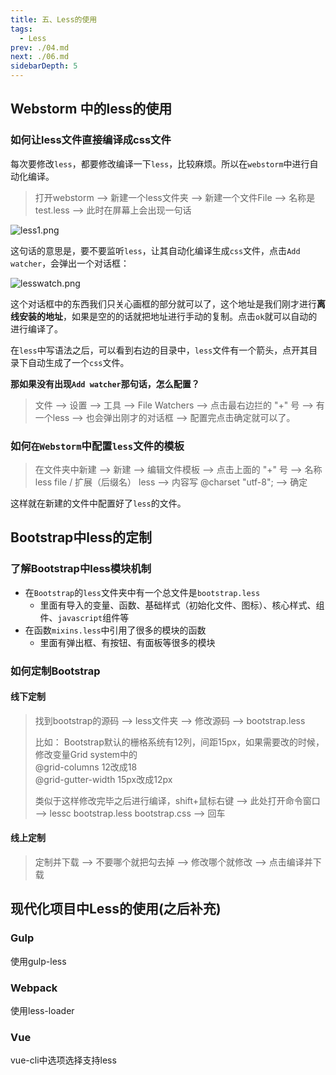 ```yaml
---
title: 五、Less的使用
tags: 
  - Less
prev: ./04.md
next: ./06.md
sidebarDepth: 5
---
```

## Webstorm 中的less的使用
### 如何让less文件直接编译成css文件
每次要修改`less`，都要修改编译一下`less`，比较麻烦。所以在`webstorm`中进行自动化编译。

> 打开webstorm -->  新建一个less文件夹 --> 新建一个文件File --> 名称是test.less  --> 此时在屏幕上会出现一句话

![less1.png](https://p3-juejin.byteimg.com/tos-cn-i-k3u1fbpfcp/b7e1e017b5704f8f920ac63d3fe42117~tplv-k3u1fbpfcp-zoom-1.image)

这句话的意思是，要不要监听`less`，让其自动化编译生成`css`文件，点击`Add watcher`，会弹出一个对话框：

![lesswatch.png](https://p3-juejin.byteimg.com/tos-cn-i-k3u1fbpfcp/d19b3f88c40d4d24a2a7565ca4ca3d74~tplv-k3u1fbpfcp-zoom-1.image)

这个对话框中的东西我们只关心画框的部分就可以了，这个地址是我们刚才进行**离线安装的地址**，如果是空的的话就把地址进行手动的复制。点击`ok`就可以自动的进行编译了。

在`less`中写语法之后，可以看到右边的目录中，`less`文件有一个箭头，点开其目录下自动生成了一个`css`文件。


**那如果没有出现`Add watcher`那句话，怎么配置？**

> 文件 --> 设置 --> 工具 --> File Watchers --> 点击最右边拦的 "+" 号 --> 有一个less --> 也会弹出刚才的对话框 --> 配置完点击确定就可以了。

### 如何`在Webstorm`中配置`less`文件的模板

> 在文件夹中新建 --> 新建 --> 编辑文件模板 --> 点击上面的 "+" 号 --> 名称 less file / 扩展（后缀名） less --> 内容写  @charset "utf-8"; --> 确定

这样就在新建的文件中配置好了`less`的文件。


## Bootstrap中less的定制
### 了解Bootstrap中less模块机制
- 在`Bootstrap`的`less`文件夹中有一个总文件是`bootstrap.less`
  + 里面有导入的变量、函数、基础样式（初始化文件、图标）、核心样式、组件、`javascript`组件等
- 在函数`mixins.less`中引用了很多的模块的函数
  + 里面有弹出框、有按钮、有面板等很多的模块

### 如何定制Bootstrap
#### 线下定制
> 找到bootstrap的源码 --> less文件夹 --> 修改源码 --> bootstrap.less
>
> 比如：
> Bootstrap默认的栅格系统有12列，间距15px，如果需要改的时候，修改变量Grid system中的<br/>
> @grid-columns   12改成18<br/>
> @grid-gutter-width    15px改成12px
>
> 类似于这样修改完毕之后进行编译，shift+鼠标右键  -->  此处打开命令窗口 -->  lessc bootstrap.less bootstrap.css --> 回车

#### 线上定制

> 定制并下载 --> 不要哪个就把勾去掉 --> 修改哪个就修改 --> 点击编译并下载

## 现代化项目中Less的使用(之后补充)
### Gulp
使用gulp-less
### Webpack
使用less-loader
### Vue
vue-cli中选项选择支持less
